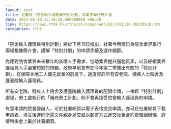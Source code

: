 ```yaml
---
layout: post
title: 社署就「院舍輸入護理員特別計劃」向業界舉行簡介會
date: 2023-05-18 13:19:18.000000000 +08:00
link: https://news.rthk.hk/rthk/ch/component/k2/1701116-20230518.htm
categories: rthk
---
```


「院舍輸入護理員特別計劃」將於下月19日推出，社署今明兩日為院舍業界舉行兩場視像簡介會，講解「特別計劃」的申請手續及運作細節。

為應對院舍業界未來數年的新增人手需求、協助業界提升服務質素，以及紓緩業界護理員人手嚴重短缺的問題，政府早前宣布在今年第二季推出有關的「特別計劃」，在保障本地工人優先就業的前提下，適度容許所有安老院、殘疾人士院舍及護養院輸入護理員。

所有安老院、殘疾人士院舍及護養院輸入護理員的配額申請，一律經「特別計劃」處理，勞工處執行的「補充勞工計劃」則不會再接受院舍輸入護理員的申請。

有意申請的院舍營辦人，可於社署網頁以電子表格提交申請，亦可在社署網頁下載申請表，填妥後連同所需文件親身遞交或以郵寄方式遞交社署合約管理組辦理，詳情稍後會上載於社署網頁。
